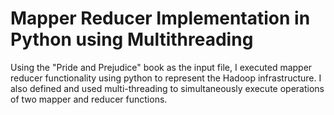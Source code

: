 # Mapper Reducer Implementation in Python using Multithreading
Using the "Pride and Prejudice" book as the input file, I executed mapper reducer functionality using python to represent the Hadoop infrastructure. I also defined and used multi-threading to simultaneously execute operations of two mapper and reducer functions.

